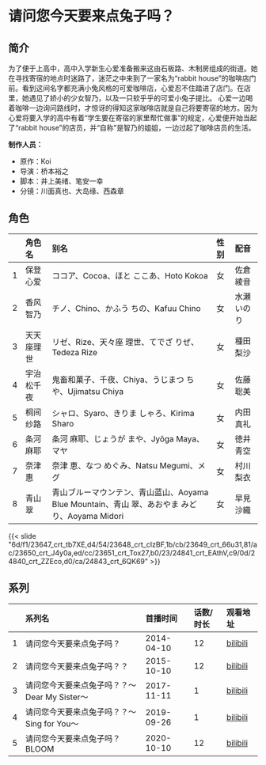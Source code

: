 # 请问您今天要来点兔子吗？


## 简介

为了便于上高中，高中入学新生心爱准备搬来这由石板路、木制房组成的街道。她在寻找寄宿的地点时迷路了，迷茫之中来到了一家名为“rabbit house”的咖啡店门前。看到这间名字都充满小兔风格的可爱咖啡店，心爱忍不住踏进了店门。在店里，她遇见了娇小的少女智乃，以及一只软乎乎的可爱小兔子提比。
心爱一边喝着咖啡一边询问路线时，才惊讶的得知这家咖啡店就是自己将要寄宿的地方。因为心爱将要入学的高中有着“学生要在寄宿的家里帮忙做事”的规定，心爱便开始当起了“rabbit house”的店员，并“自称”是智乃的姐姐，一边过起了咖啡店员的生活。

**制作人员：**
- 原作：Koi
- 导演：桥本裕之
- 脚本：井上美绪、笔安一幸
- 分镜：川面真也、大岛缘、西森章

## 角色

|     |   角色名   |   别名  | 性别 |  配音  |
|:--- |:------  |:----      |:---  |:--   |
| 1 | 保登心爱 | ココア、Cocoa、ほと ここあ、Hoto Kokoa | 女 | 佐倉綾音 |
| 2 | 香风智乃 | チノ、Chino、かふう ちの、Kafuu Chino | 女 | 水瀬いのり |
| 3 | 天天座理世 | リゼ、Rize、天々座 理世、てでざ りぜ、Tedeza Rize | 女 | 種田梨沙 |
| 4 | 宇治松千夜 | 鬼畜和菓子、千夜、Chiya、うじまつ ちや、Ujimatsu Chiya | 女 | 佐藤聡美 |
| 5 | 桐间纱路 | シャロ、Syaro、きりま しゃろ、Kirima Sharo | 女 | 内田真礼 |
| 6 | 条河麻耶 | 条河 麻耶、じょうが まや、Jyōga Maya、マヤ | 女 | 徳井青空 |
| 7 | 奈津惠 | 奈津 恵、なつ めぐみ、Natsu Megumi、メグ | 女 | 村川梨衣 |
| 8 | 青山翠 | 青山ブルーマウンテン、青山蓝山、Aoyama Blue Mountain、青山 翠、あおやま みどり、Aoyama Midori | 女 | 早見沙織 |

{{< slide "6d/f1/23647_crt_tb7XE,d4/54/23648_crt_cIzBF,1b/cb/23649_crt_66u31,81/ac/23650_crt_J4y0a,ed/cc/23651_crt_Tox27,b0/23/24841_crt_EAthV,c9/0d/24840_crt_ZZEco,d0/ca/24843_crt_6QK69" >}}

## 系列

|     |   系列名   |   首播时间  | 话数/时长  | 观看地址 |
|:---  |:------    |:----      |:---       |:---  |
| 1 | 请问您今天要来点兔子吗？ | 2014-04-10 | 12 | [bilibili](https://www.bilibili.com/bangumi/play/ep95840)  |
| 2 | 请问您今天要来点兔子吗？？ | 2015-10-10 | 12 | [bilibili](https://www.bilibili.com/bangumi/play/ss2762)  |
| 3 | 请问您今天要来点兔子吗？？～Dear My Sister～ | 2017-11-11 | 1 | [bilibili](https://www.bilibili.com/bangumi/play/ss24702)  |
| 4 | 请问您今天要来点兔子吗？？～Sing for You～ | 2019-09-26 | 1 | [bilibili](https://www.bilibili.com/bangumi/play/ss30288)  |
| 5 | 请问您今天要来点兔子吗？BLOOM | 2020-10-10 | 12 | [bilibili](https://www.bilibili.com/bangumi/play/ss34415)  |



